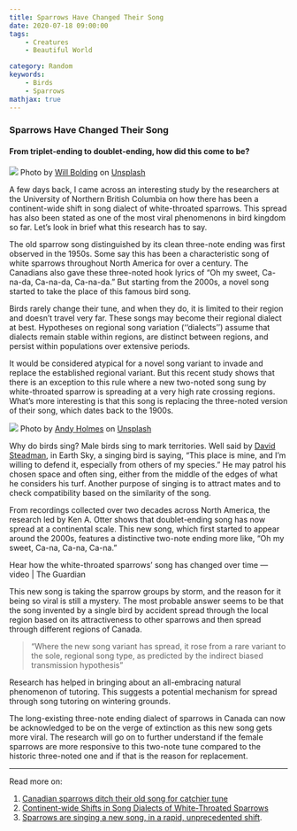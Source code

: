 ```yaml
---
title: Sparrows Have Changed Their Song
date: 2020-07-18 09:00:00
tags:
    - Creatures
    - Beautiful World

category: Random 
keywords:
    - Birds
    - Sparrows
mathjax: true
---
```


### Sparrows Have Changed Their Song

#### From triplet-ending to doublet-ending, how did this come to be?

![](https://cdn-images-1.medium.com/max/1200/1*jkZ8Ssm2suhFsDBZN6WXwg.jpeg)
<span class="figcaption_hack">Photo by [Will
Bolding](https://unsplash.com/@will_bolding_photography?utm_source=unsplash&utm_medium=referral&utm_content=creditCopyText)
on
[Unsplash](https://unsplash.com/s/photos/sparrow?utm_source=unsplash&utm_medium=referral&utm_content=creditCopyText)</span>

A few days back, I came across an interesting study by the researchers at the
University of Northern British Columbia on how there has been a continent-wide
shift in song dialect of white-throated sparrows. This spread has also been
stated as one of the most viral phenomenons in bird kingdom so far. Let’s look
in brief what this research has to say.

The old sparrow song distinguished by its clean three-note ending was first
observed in the 1950s. Some say this has been a characteristic song of white
sparrows throughout North America for over a century. The Canadians also gave
these three-noted hook lyrics of “Oh my sweet, Ca-na-da, Ca-na-da, Ca-na-da.”
But starting from the 2000s, a novel song started to take the place of this
famous bird song.

Birds rarely change their tune, and when they do, it is limited to their region
and doesn’t travel very far. These songs may become their regional dialect at
best. Hypotheses on regional song variation (‘‘dialects’’) assume that dialects
remain stable within regions, are distinct between regions, and persist within
populations over extensive periods.

It would be considered atypical for a novel song variant to invade and replace
the established regional variant. But this recent study shows that there is an
exception to this rule where a new two-noted song sung by white-throated sparrow
is spreading at a very high rate crossing regions. What’s more interesting is
that this song is replacing the three-noted version of their song, which dates
back to the 1900s.

![](https://cdn-images-1.medium.com/max/1200/1*wJnOAqotArqi1Pry8OINYw.jpeg)
<span class="figcaption_hack">Photo by [Andy
Holmes](https://unsplash.com/@andyjh07?utm_source=unsplash&utm_medium=referral&utm_content=creditCopyText)
on
[Unsplash](https://unsplash.com/s/photos/sparrow-sing?utm_source=unsplash&utm_medium=referral&utm_content=creditCopyText)</span>

Why do birds sing? Male birds sing to mark territories. Well said by [David
Steadman](https://theconversation.com/profiles/david-steadman-775911), in Earth
Sky, a singing bird is saying, “This place is mine, and I’m willing to defend
it, especially from others of my species.” He may patrol his chosen space and
often sing, either from the middle of the edges of what he considers his turf.
Another purpose of singing is to attract mates and to check compatibility based
on the similarity of the song.

From recordings collected over two decades across North America, the research
led by Ken A. Otter shows that doublet-ending song has now spread at a
continental scale. This new song, which first started to appear around the
2000s, features a distinctive two-note ending more like, “Oh my sweet, Ca-na,
Ca-na, Ca-na.”

<span class="figcaption_hack">Hear how the white-throated sparrows’ song has changed over time — video | The
Guardian</span>

This new song is taking the sparrow groups by storm, and the reason for it being
so viral is still a mystery. The most probable answer seems to be that the song
invented by a single bird by accident spread through the local region based on
its attractiveness to other sparrows and then spread through different regions
of Canada.

> “Where the new song variant has spread, it rose from a rare variant to the sole,
> regional song type, as predicted by the indirect biased transmission hypothesis”

Research has helped in bringing about an all-embracing natural phenomenon of
tutoring. This suggests a potential mechanism for spread through song tutoring
on wintering grounds.

The long-existing three-note ending dialect of sparrows in Canada can now be
acknowledged to be on the verge of extinction as this new song gets more viral.
The research will go on to further understand if the female sparrows are more
responsive to this two-note tune compared to the historic three-noted one and if
that is the reason for replacement.

*****

Read more on:

1.  [Canadian sparrows ditch their old song for catchier
tune](https://www.theguardian.com/environment/2020/jul/02/why-canadian-white-throated-sparrows-have-changed-their-tune)
1.  [Continent-wide Shifts in Song Dialects of White-Throated
Sparrows](https://www.cell.com/current-biology/pdf/S0960-9822(20)30771-5.pdf?_returnURL=https%3A%2F%2Flinkinghub.elsevier.com%2Fretrieve%2Fpii%2FS0960982220307715%3Fshowall%3Dtrue)
1.  [Sparrows are singing a new song, in a rapid, unprecedented
shift](https://www.nationalgeographic.com/animals/2020/07/new-sparrow-birdsong-replaces-old-tune/).